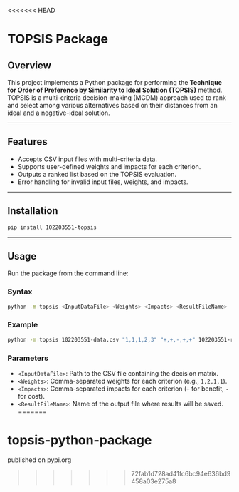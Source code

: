 <<<<<<< HEAD
# TOPSIS Package

## Overview
This project implements a Python package for performing the **Technique for Order of Preference by Similarity to Ideal Solution (TOPSIS)** method. TOPSIS is a multi-criteria decision-making (MCDM) approach used to rank and select among various alternatives based on their distances from an ideal and a negative-ideal solution.

---

## Features
- Accepts CSV input files with multi-criteria data.
- Supports user-defined weights and impacts for each criterion.
- Outputs a ranked list based on the TOPSIS evaluation.
- Error handling for invalid input files, weights, and impacts.

---

## Installation
```bash
pip install 102203551-topsis
```

---

## Usage
Run the package from the command line:

### Syntax
```bash
python -m topsis <InputDataFile> <Weights> <Impacts> <ResultFileName>
```

### Example
```bash
python -m topsis 102203551-data.csv "1,1,1,2,3" "+,+,-,+,+" 102203551-result.csv
```

### Parameters

- `<InputDataFile>`: Path to the CSV file containing the decision matrix.
- `<Weights>`: Comma-separated weights for each criterion (e.g., `1,2,1,1`).
- `<Impacts>`: Comma-separated impacts for each criterion (`+` for benefit, `-` for cost).
- `<ResultFileName>`: Name of the output file where results will be saved.
=======
# topsis-python-package
published on pypi.org
>>>>>>> 72fab1d728ad41fc6bc94e636bd9458a03e275a8
